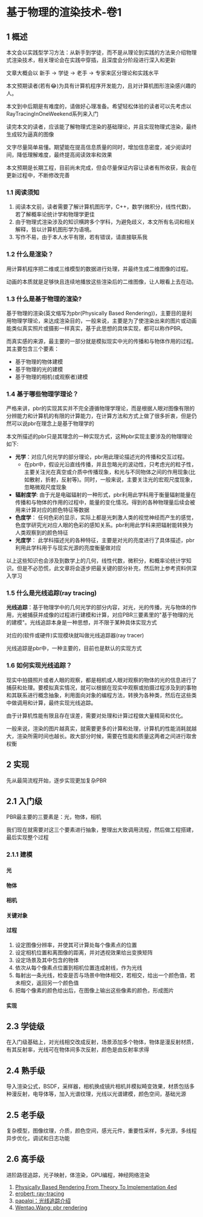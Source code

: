 # 基于物理的渲染技术-卷1

## 1 概述

本文会以实践型学习方法：从新手到学徒，而不是从理论到实践的方法来介绍物理式渲染技术，相关理论会在实践中穿插，且深度会分阶段进行深入和更新

文章大概会以 新手 -> 学徒 -> 老手 -> 专家来区分理论和实践水平

本文预期读者(若有😂)为具有计算机程序开发能力，且对计算机图形渲染感兴趣的人。

本文到中后期是有难度的，请做好心理准备。希望轻松体验的读者可以先考虑以RayTracingInOneWeekend系列来入门

读完本文的读者，应该能了解物理式渲染的基础理论，并且实现物理式渲染，最终生成较为逼真的图像

文字尽量简单易懂。期望能在提高信息质量的同时，增加信息密度，减少阅读时间，降低理解难度，最终提高阅读效率和效果

本文预期是长期工程，目前尚未完成，但会尽量保证内容让读者有所收获，我会在更新过程中，不断修改完善

### 1.1 阅读须知

1. 阅读本文前，读者需要了解计算机图形学，C++，数学(微积分，线性代数)，若了解概率论统计学和物理学更佳
2. 由于物理式渲染涉及的知识横跨多个学科，为避免歧义，本文所有名词和相关解释，皆以计算机图形学为语境。
3. 写作不易，由于本人水平有限，若有错误，请直接联系我

### 1.2 什么是渲染？

用计算机程序把二维或三维模型的数据进行处理，并最终生成二维图像的过程。

动画的本质就是足够快且连续地播放这些渲染后的二维图像，让人眼看上去在动。

### 1.3 什么是基于物理的渲染?

基于物理的渲染(英文缩写为pbr(Physically Based Rendering))，主要目的是利用物理学理论，来达成渲染目的，一般来说，主要是为了使渲染出来的图片或动画能类似真实照片或摄影一样真实，基于此思想的具体实现，都可以称作PBR。

而真实感的来源，最主要的一部分就是模拟现实中光的传播和与物体作用的过程。其主要包含三个要素：

- 基于物理的物体建模
- 基于物理的光的建模
- 基于物理的相机(或观察者)建模

### 1.4 基于哪些物理学理论？

严格来讲，pbr的实现其实并不完全遵循物理学理论，而是根据人眼对图像有限的分辨能力和计算机的有限的计算能力，在计算方法和方式上做了很多折衷，但是仍然可以说pbr在理念上是基于物理学的

本文所描述的pbr只是其理念的一种实现方式，这种pbr实现主要涉及的物理理论如下:

- **光学**：对应几何光学的部分理论，pbr用此理论描述光的传播和交互过程。
  - 在pbr中，假设光沿直线传播，并且忽略光的波动性，只考虑光的粒子性，主要关注光在真空或介质中传播现象，和光与不同物体之间的作用现象(比如散射，折射，反射等)。同时，一般来说，主要关注光的宏观尺度现象，忽略微观尺度现象
- **辐射度学**: 由于光是电磁辐射的一种形式，pbr利用此学科用于衡量辐射能量在传播和与物体的作用的过程中，能量的变化情况。得到的各种物理量后续会被用来计算对应的颜色特征等数据
- **色度学**： 任何色彩的显示，实际上都是光刺激人类的视觉神经而产生的感觉，色度学研究光对应人眼的色彩的感知关系。pbr利用此学科来把辐射能转换为人类观察到的颜色特征
- **光度学**： 此学科描述光的各种特征，主要是对光的亮度进行了具体描述，pbr利用此学科用于与现实光源的亮度衡量做对应

以上这些知识也会涉及到数学上的几何，线性代数，微积分，和概率论统计学知识。但是不必恐慌，此文章将会逐步把最关键的部分补充，然后附上参考资料供深入学习

### 1.5 什么是光线追踪(ray tracing)

**光线追踪**：基于物理学中的几何光学的部分内容，对光，光的传播，光与物体的作用，光被捕获并成像的过程进行建模和计算，对应PBR三要素里的"基于物理的光的建模"。光线追踪本身是一种思想，并不限于某种具体实现方式

对应的(软件或硬件)实现模块就叫做光线追踪器(ray tracer)

光线追踪是pbr中，一种主要的，目前也是默认的实现方式

### 1.6 如何实现光线追踪？

现实中拍摄照片或者人眼的观察，都是相机或人眼对观察的物体的光的信息进行了捕获和处理。要模拟真实情况，就可以根据在现实中观察或拍摄过程涉及到的事物和其联系进行概念抽象，利用面向对象的编程方法，转换为各种类，然后在这些类中做调用和计算，最终实现光线追踪。

由于计算机性能有限且存在误差，需要对处理和计算过程做大量精简和优化。

一般来说，渲染的图片越真实，就需要更多的计算和处理，计算机的性能消耗就越大，渲染所需时间也越长。故大部分时候，需要在性能和质量这两者之间进行取舍权衡

## 2 实现

先从最简流程开始，逐步实现更加复杂PBR

## 2.1 入门级

PBR最主要的三要素是：光，物体，相机

我们现在就需要对这三个要素进行抽象，整理出大致调用流程，然后做工程搭建，最后实现整个过程

### 2.1.1 建模

#### 光

#### 物体

#### 相机

#### 关键对象

<!-- - 光线：用射线表示，当与物体碰撞时，发生某种作用
- 相机: 针孔相机，负责发射相机光线，并收集这些光线发射出去的结果
- 物体：有体积，光线会与其发生作用
- 图像: 用于记录光线的结果
- 像素: 在图像上阵列的n x m个无限小的点
- 颜色: 每个像素带着颜色信息，用红绿蓝三原色表示 -->

#### 过程

1. 设定图像分辨率，并使其可计算处每个像素点的位置
2. 设定相机位置和离图像的距离，并对透视效果给出变换矩阵
3. 设定场景及其中包含的物体
4. 依次从每个像素点位置到相机位置连成射线，作为光线
5. 每射出一条光线，检查是否与场景中物体相交，若相交，给出一个颜色值，若未相交，返回另一个颜色值
6. 把每个像素的颜色给出后，在图像上输出这些像素的颜色，形成图片

#### 实现

## 2.3 学徒级

在入门级基础上，对光线相交改成反射，场景添加多个物体，物体是漫反射材质，有其反射率，光线可在物体间多次反射，颜色是由反射率求得

## 2.4 熟手级

导入渲染公式，BSDF，采样器，相机换成镜片相机并模拟畸变效果，材质包括多种漫反射，电导体等，加入光谱纹理，光线以光谱建模，颜色空间，基础光源

## 2.5 老手级

复杂模型，图像纹理，介质，颜色空间，感光元件，重要性采样，多光源，多线程异步优化，调试和日志功能

## 2.6 高手级

进阶路径追踪，光子映射，体渲染，GPU编程，神经网络渲染

1. [Physically Based Rendering From Theory To Implementation 4ed](https://www.pbr-book.org/4ed/contents)
2. [erobert: ray-tracing](https://cs.stanford.edu/people/eroberts/courses/soco/projects/1997-98/ray-tracing/index.html)
3. [papalqi：光线追踪介绍](https://zhuanlan.zhihu.com/p/72673165)
4. [Wentao.Wang: pbr rendering](https://segmentfault.com/a/1190000000526976)
